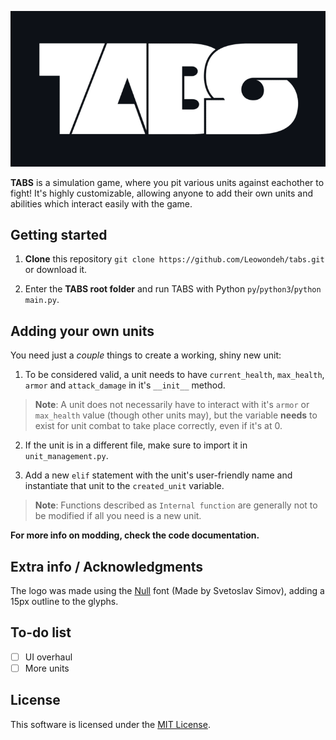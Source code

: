 ![TABS (TABS logo, font is Null)](img/logo.20.png)

**TABS** is a simulation game, where you pit various units against eachother to fight! It's highly customizable, allowing anyone to add their own units and abilities which interact easily with the game.

## Getting started

1. **Clone** this repository ```git clone https://github.com/Leowondeh/tabs.git``` or download it.

2. Enter the **TABS root folder** and run TABS with Python ```py```/```python3```/```python``` ```main.py```.

## Adding your own units

You need just a *couple* things to create a working, shiny new unit:

1. To be considered valid, a unit needs to have ```current_health```, ```max_health```, ```armor``` and ```attack_damage``` in it's ```__init__``` method. 

> **Note**: A unit does not necessarily have to interact with it's ```armor``` or ```max_health``` value (though other units may), but the variable **needs** to exist for unit combat to take place correctly, even if it's at 0.

2. If the unit is in a different file, make sure to import it in ```unit_management.py```.

3. Add a new ```elif``` statement with the unit's user-friendly name and instantiate that unit to the ```created_unit``` variable.

> **Note**: Functions described as ```Internal function``` are generally not to be modified if all you need is a new unit.

**For more info on modding, check the code documentation.**

## Extra info / Acknowledgments

The logo was made using the [Null](https://www.fontfabric.com/fonts/null/#font-styles) font (Made by Svetoslav Simov), adding a 15px outline to the glyphs.

## To-do list

- [ ] UI overhaul
- [ ] More units

## License

This software is licensed under the [MIT License](https://en.wikipedia.org/wiki/MIT_License).